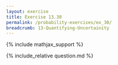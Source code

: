 ```yaml
---
layout: exercise
title: Exercise 13.30
permalink: /probability-exercises/ex_30/
breadcrumb: 13-Quantifying-Uncertainity
---
```


{% include mathjax_support %}

<div><i class="arrow-up loader" data-chapter="probability-exercises" data-exercise="ex_30" data-rating="0"></i></div>
{% include_relative question.md %}
